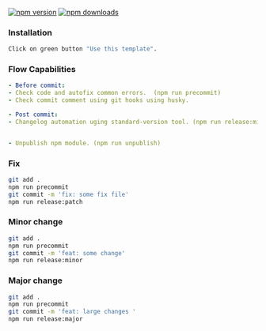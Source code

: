 [![npm version](https://badge.fury.io/js/base-es6-template.svg)](https://badge.fury.io/js/base-es6-template)
[![npm downloads](https://img.shields.io/npm/dt/base-es6-template.svg?style=flat)](https://www.npmjs.com/package/base-es6-template)

### Installation
```bash
Click on green button "Use this template".
```

### Flow Capabilities
```yaml
- Before commit:
- Check code and autofix common errors.  (npm run precommit)
- Check commit comment using git hooks using husky.

- Post commit:
- Changelog automation uging standard-version tool. (npm run release:minor)


- Unpublish npm module. (npm run unpublish)
```

### Fix
```bash
git add .
npm run precommit
git commit -m 'fix: some fix file'
npm run release:patch
```

### Minor change
```bash
git add .
npm run precommit
git commit -m 'feat: some change'
npm run release:minor
```

### Major change
```bash
git add .
npm run precommit
git commit -m 'feat: large changes '
npm run release:major
```
